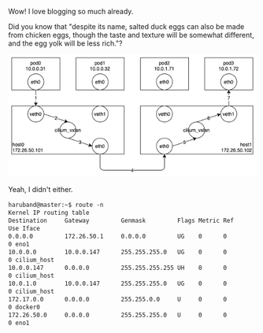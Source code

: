 Wow! I love blogging so much already.

Did you know that "despite its name, salted duck eggs can also be made from
chicken eggs, though the taste and texture will be somewhat different, and the
egg yolk will be less rich."?

![cilium.vxlan](./cilium-vxlan.png)

Yeah, I didn't either.

```
haruband@master:~$ route -n
Kernel IP routing table
Destination     Gateway         Genmask         Flags Metric Ref    Use Iface
0.0.0.0         172.26.50.1     0.0.0.0         UG    0      0        0 eno1
10.0.0.0        10.0.0.147      255.255.255.0   UG    0      0        0 cilium_host
10.0.0.147      0.0.0.0         255.255.255.255 UH    0      0        0 cilium_host
10.0.1.0        10.0.0.147      255.255.255.0   UG    0      0        0 cilium_host
172.17.0.0      0.0.0.0         255.255.0.0     U     0      0        0 docker0
172.26.50.0     0.0.0.0         255.255.255.0   U     0      0        0 eno1
```
